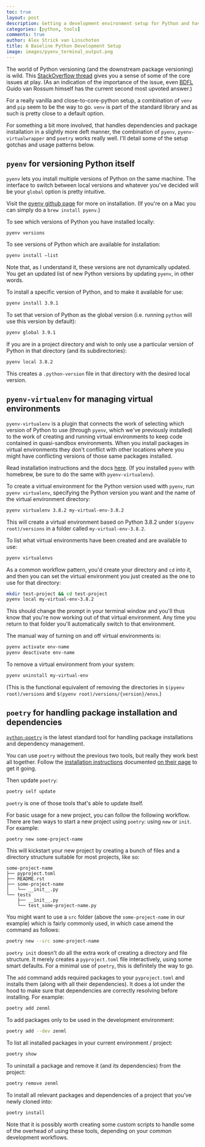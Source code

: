 ```yaml
---
toc: true
layout: post
description: Getting a development environment setup for Python and having to choose between pyenv vs virtualenv vs venv
categories: [python, tools]
comments: true
author: Alex Strick van Linschoten
title: A Baseline Python Development Setup
image: images/pyenv_terminal_output.png
---
```

The world of Python versioning (and the downstream package versioning) is wild. This [StackOverflow thread](https://stackoverflow.com/questions/41573587/what-is-the-difference-between-venv-pyvenv-pyenv-virtualenv-virtualenvwrappe) gives you a sense of some of the core issues at play. (As an indication of the importance of the issue, even [BDFL](https://www.urbandictionary.com/define.php?term=BDFL) Guido van Rossum himself has the current second most upvoted answer.)

For a really vanilla and close-to-core-python setup, a combination of `venv` and `pip` seem to be the way to go. `venv` is part of the standard library and as such is pretty close to a default option.

For something a bit more involved, that handles dependencies and package installation in a slightly more deft manner, the combination of `pyenv`, `pyenv-virtualwrapper` and `poetry` works really well. I'll detail some of the setup gotchas and usage patterns below.

## `pyenv` for versioning Python itself

`pyenv` lets you install multiple versions of Python on the same machine. The interface to switch between local versions and whatever you've decided will be your `global` option is pretty intuitive.

Visit the [pyenv github page](https://github.com/pyenv/pyenv) for more on installation. (If you're on a Mac you can simply do a `brew install pyenv`.)

To see which versions of Python you have installed locally:

```bash
pyenv versions
```

To see versions of Python which are available for installation:

```bash
pyenv install —list
```

Note that, as I understand it, these versions are not dynamically updated. You get an updated list of new Python versions by updating `pyenv`, in other words.

To install a specific version of Python, and to make it available for use:

```bash
pyenv install 3.9.1
```

To set that version of Python as the global version (i.e. running `python` will use this version by default):

```bash
pyenv global 3.9.1
```

If you are in a project directory and wish to only use a particular version of Python in that directory (and its subdirectories):

```bash
pyenv local 3.8.2
```

This creates a `.python-version` file in that directory with the desired local version.

## `pyenv-virtualenv` for managing virtual environments

`pyenv-virtualenv` is a plugin that connects the work of selecting which version of Python to use (through `pyenv`, which we've previously installed) to the work of creating and running virtual environments to keep code contained in quasi-sandbox environments. When you install packages in virtual environments they don't conflict with other locations where you might have conflicting versions of those same packages installed.

Read installation instructions and the docs [here](https://github.com/pyenv/pyenv-virtualenv). (If you installed `pyenv` with homebrew, be sure to do the same with `pyenv-virtualenv`).

To create a virtual environment for the Python version used with `pyenv`, run `pyenv virtualenv`, specifying the Python version you want and the name of the virtual environment directory:

```bash
pyenv virtualenv 3.8.2 my-virtual-env-3.8.2
```

This will create a virtual environment based on Python 3.8.2 under `$(pyenv root)/versions` in a folder called `my-virtual-env-3.8.2`.

To list what virtual environments have been created and are available to use:

```bash
pyenv virtualenvs
```

As a common workflow pattern, you'd create your directory and `cd` into it, and then you can set the virtual environment you just created as the one to use for that directory:

```bash
mkdir test-project && cd test-project
pyenv local my-virtual-env-3.8.2
```

This should change the prompt in your terminal window and you'll thus know that you're now working out of that virtual environment. Any time you return to that folder you'll automatically switch to that environment.

The manual way of turning on and off virtual environments is:

```bash
pyenv activate env-name
pyenv deactivate env-name
```

To remove a virtual environment from your system:

```bash
pyenv uninstall my-virtual-env
```

(This is the functional equivalent of removing the directories in `$(pyenv root)/versions` and `$(pyenv root)/versions/{version}/envs`.)

## `poetry` for handling package installation and dependencies

[`python-poetry`](https://python-poetry.org) is the latest standard tool for handling package installations and dependency management. 

You can use `poetry` without the previous two tools, but really they work best all together. Follow the [installation instructions](https://python-poetry.org/docs/#installation) documented [on their page](https://python-poetry.org/docs/#installation) to get it going.

Then update `poetry`:

```bash
poetry self update
```

`poetry` is one of those tools that's able to update itself.

For basic usage for a new project, you can follow the following workflow. There are two ways to start a new project using `poetry`: using `new` or `init`. For example:

```bash
poetry new some-project-name
```

This will kickstart your new project by creating a bunch of files and a directory structure suitable for most projects, like so:

```
some-project-name
├── pyproject.toml
├── README.rst
├── some-project-name
│   └── __init__.py
└── tests
    ├── __init__.py
    └── test_some-project-name.py
```

You might want to use a `src` folder (above the `some-project-name` in our example) which is fairly commonly used, in which case amend the command as follows:

```bash
poetry new --src some-project-name
```

`poetry init` doesn't do all the extra work of creating a directory and file structure. It merely creates a `pyproject.toml` file interactively, using some smart defaults. For a minimal use of `poetry`, this is definitely the way to go.

The `add` command adds required packages to your `pyproject.toml` and installs them (along with all their dependencies). It does a lot under the hood to make sure that dependencies are correctly resolving before installing. For example:

```bash
poetry add zenml
```

To add packages only to be used in the development environment:

```bash
poetry add --dev zenml
```

To list all installed packages in your current environment / project:

```bash
poetry show
```

To uninstall a package and remove it (and its dependencies) from the project:

```bash
poetry remove zenml
```

To install all relevant packages and dependencies of a project that you've newly cloned into:

```bash
poetry install
```

Note that it is possibly worth creating some custom scripts to handle some of the overhead of using these tools, depending on your common development workflows.